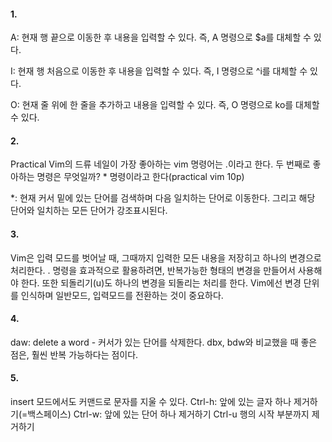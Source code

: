 
#### 1.

A: 현재 행 끝으로 이동한 후 내용을 입력할 수 있다.
즉, A 명령으로 $a를 대체할 수 있다.

I: 현재 행 처음으로 이동한 후 내용을 입력할 수 있다.
즉, I 명령으로 ^i를 대체할 수 있다.

O: 현재 줄 위에 한 줄을 추가하고 내용을 입력할 수 있다.
즉, O 명령으로 ko를 대체할 수 있다.


#### 2.

Practical Vim의 드류 네일이 가장 좋아하는 vim 명령어는 .이라고 한다.
두 번째로 좋아하는 명령은 무엇일까? * 명령이라고 한다(practical vim 10p)

*: 현재 커서 밑에 있는 단어를 검색하며 다음 일치하는 단어로 이동한다.
그리고 해당 단어와 일치하는 모든 단어가 강조표시된다.


#### 3.

Vim은 입력 모드를 벗어날 때, 그때까지 입력한 모든 내용을 저장히고 하나의 변경으로 처리한다.
. 명령을 효과적으로 활용하려면, 반복가능한 형태의 변경을 만들어서 사용해야 한다.
또한 되돌리기(u)도 하나의 변경을 되돌리는 처리를 한다.
Vim에선 변경 단위를 인식하며 일반모드, 입력모드를 전환하는 것이 중요하다.

#### 4.
daw: delete a word - 커서가 있는 단어를 삭제한다.
dbx, bdw와 비교했을 때 좋은 점은, 훨씬 반복 가능하다는 점이다.

#### 5.
insert 모드에서도 커맨드로 문자를 지울 수 있다.
Ctrl-h: 앞에 있는 글자 하나 제거하기(=백스페이스)
Ctrl-w: 앞에 있는 단어 하나 제거하기
Ctrl-u 행의 시작 부분까지 제거하기